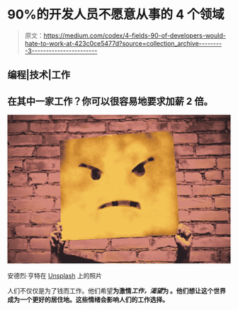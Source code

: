 # 90%的开发人员不愿意从事的 4 个领域

> 原文：<https://medium.com/codex/4-fields-90-of-developers-would-hate-to-work-at-423c0ce5477d?source=collection_archive---------3----------------------->

## 编程|技术|工作

## 在其中一家工作？你可以很容易地要求加薪 2 倍。

![](img/cef4e20e58853f7d9d31acb33bfee824.png)

安德烈·亨特在 [Unsplash](https://unsplash.com/s/photos/hate?utm_source=unsplash&utm_medium=referral&utm_content=creditCopyText) 上的照片

人们不仅仅是为了钱而工作。他们希望**为激情*工作，渴望*为 。他们想让这个世界成为一个更好的居住地。这些情绪会影响人们的工作选择。**